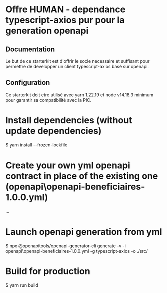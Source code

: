 # Offre HUMAN - dependance typescript-axios pur pour la generation openapi


## Documentation

Le but de ce starterkit est d'offrir le socle necessaire et suffisant pour permettre de developper un client typescript-axios basé sur openapi.


## Configuration

Ce starterkit doit etre utilisé avec yarn 1.22.19 et node v14.18.3 minimum pour garantir sa compatibilité avec la PIC.  


# Install dependencies (without update dependencies)
$ yarn install --frozen-lockfile

# Create your own yml openapi contract in place of the existing one (openapi\openapi-beneficiaires-1.0.0.yml)
...

# Launch openapi generation from yml
$ npx @openapitools/openapi-generator-cli generate -v -i openapi\openapi-beneficiaires-1.0.0.yml -g typescript-axios -o ./src/

# Build for production
$ yarn run build

